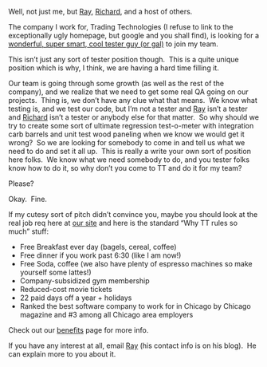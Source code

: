 Well, not just me, but [Ray](/jez "My Boss"),
[Richard](/richard "Crazy Canadian"), and a host of others.

The company I work for, Trading Technologies (I refuse to link to the
exceptionally ugly homepage, but google and you shall find), is looking
for a [wonderful, super smart, cool tester guy (or
gal)](/jez/archive/2005/11/30/9501.aspx) to join my team.

This isn’t just any sort of tester position though.  This is a quite
unique position which is why, I think, we are having a hard time filling
it.

Our team is going through some growth (as well as the rest of the
company), and we realize that we need to get some real QA going on our
projects.  Thing is, we don’t have any clue what that means.  We know
what testing is, and we test our code, but I’m not a tester and
[Ray](/jez "My Boss") isn’t a tester and
[Richard](/richard "Crazy Canadian") isn’t a tester or anybody else for
that matter.  So why should we try to create some sort of ultimate
regression test-o-meter with integration carb barrels and unit test wood
paneling when we know we would get it wrong?  So we are looking for
somebody to come in and tell us what we need to do and set it all up. 
This is really a write your own sort of position here folks.  We know
what we need somebody to do, and you tester folks know how to do it, so
why don’t you come to TT and do it for my team?

Please?

Okay.  Fine.

If my cutesy sort of pitch didn’t convince you, maybe you should look at
the real job req here at [our
site](http://jobs-tradingtechnologies.icims.com/tradingtechnologies_jobs/jobs/candidate/job.jsp?jobid=1271&mode=view) and
here is the standard “Why TT rules so much” stuff:

-   Free Breakfast ever day (bagels, cereal, coffee)
-   Free dinner if you work past 6:30 (like I am now!)
-   Free Soda, coffee (we also have plenty of espresso machines so make
    yourself some lattes!)
-   Company-subsidized gym membership
-   Reduced-cost movie tickets
-   22 paid days off a year + holidays
-   Ranked the best software company to work for in Chicago by Chicago
    magazine and \#3 among all Chicago area employers

Check out our
[benefits](http://www.tradingtechnologies.com/benefits.asp) page for
more info.

If you have any interest at all, email [Ray](/jez "My Boss") (his
contact info is on his blog).  He can explain more to you about it.
